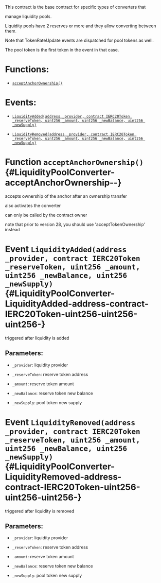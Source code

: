 This contract is the base contract for specific types of converters that

manage liquidity pools.

Liquidity pools have 2 reserves or more and they allow converting between them.

Note that TokenRateUpdate events are dispatched for pool tokens as well.

The pool token is the first token in the event in that case.

# Functions:

- [`acceptAnchorOwnership()`](#LiquidityPoolConverter-acceptAnchorOwnership--)

# Events:

- [`LiquidityAdded(address _provider, contract IERC20Token _reserveToken, uint256 _amount, uint256 _newBalance, uint256 _newSupply)`](#LiquidityPoolConverter-LiquidityAdded-address-contract-IERC20Token-uint256-uint256-uint256-)

- [`LiquidityRemoved(address _provider, contract IERC20Token _reserveToken, uint256 _amount, uint256 _newBalance, uint256 _newSupply)`](#LiquidityPoolConverter-LiquidityRemoved-address-contract-IERC20Token-uint256-uint256-uint256-)

# Function `acceptAnchorOwnership()` {#LiquidityPoolConverter-acceptAnchorOwnership--}

accepts ownership of the anchor after an ownership transfer

also activates the converter

can only be called by the contract owner

note that prior to version 28, you should use 'acceptTokenOwnership' instead

# Event `LiquidityAdded(address _provider, contract IERC20Token _reserveToken, uint256 _amount, uint256 _newBalance, uint256 _newSupply)` {#LiquidityPoolConverter-LiquidityAdded-address-contract-IERC20Token-uint256-uint256-uint256-}

triggered after liquidity is added

## Parameters:

- `_provider`:       liquidity provider

- `_reserveToken`:   reserve token address

- `_amount`:         reserve token amount

- `_newBalance`:     reserve token new balance

- `_newSupply`:      pool token new supply

# Event `LiquidityRemoved(address _provider, contract IERC20Token _reserveToken, uint256 _amount, uint256 _newBalance, uint256 _newSupply)` {#LiquidityPoolConverter-LiquidityRemoved-address-contract-IERC20Token-uint256-uint256-uint256-}

triggered after liquidity is removed

## Parameters:

- `_provider`:       liquidity provider

- `_reserveToken`:   reserve token address

- `_amount`:         reserve token amount

- `_newBalance`:     reserve token new balance

- `_newSupply`:      pool token new supply
